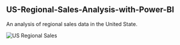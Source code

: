 ## US-Regional-Sales-Analysis-with-Power-BI
An analysis of regional sales data in the United State.


![US Regional Sales](https://user-images.githubusercontent.com/36298235/221129623-7be9809f-e9c9-4046-ae0c-5e4b0532a0a7.JPG)
